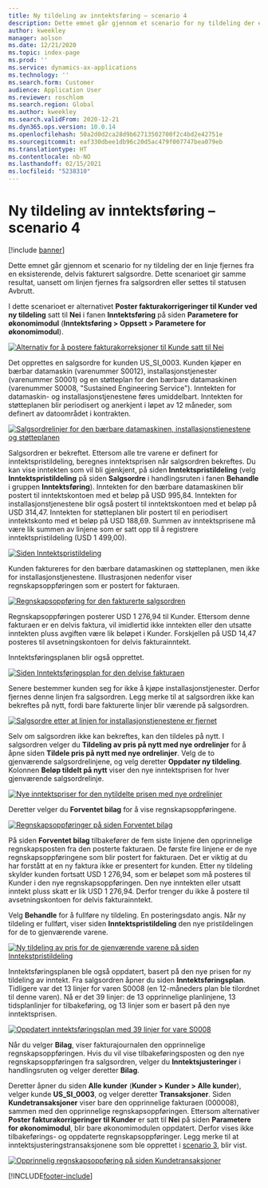 ```yaml
---
title: Ny tildeling av inntektsføring – scenario 4
description: Dette emnet går gjennom et scenario for ny tildeling der en linje fjernes fra en eksisterende, delvis fakturert salgsordre. Dette scenarioet gir samme resultat, uansett om linjen fjernes fra salgsordren eller settes til statusen Avbrutt.
author: kweekley
manager: aolson
ms.date: 12/21/2020
ms.topic: index-page
ms.prod: ''
ms.service: dynamics-ax-applications
ms.technology: ''
ms.search.form: Customer
audience: Application User
ms.reviewer: roschlom
ms.search.region: Global
ms.author: kweekley
ms.search.validFrom: 2020-12-21
ms.dyn365.ops.version: 10.0.14
ms.openlocfilehash: 50a2d0d2ca28d9b62713502700f2c4bd2e42751e
ms.sourcegitcommit: eaf330dbee1db96c20d5ac479f007747bea079eb
ms.translationtype: HT
ms.contentlocale: nb-NO
ms.lasthandoff: 02/15/2021
ms.locfileid: "5238310"
---
```

# <a name="revenue-recognition-reallocation--scenario-4"></a>Ny tildeling av inntektsføring – scenario 4

[!include [banner](../includes/banner.md)]

Dette emnet går gjennom et scenario for ny tildeling der en linje fjernes fra en eksisterende, delvis fakturert salgsordre. Dette scenarioet gir samme resultat, uansett om linjen fjernes fra salgsordren eller settes til statusen Avbrutt.

I dette scenarioet er alternativet **Poster fakturakorrigeringer til Kunder ved ny tildeling** satt til **Nei** i fanen **Inntektsføring** på siden **Parametere for økonomimodul** (**Inntektsføring \> Oppsett \> Parametere for økonomimodul**).

[![Alternativ for å postere fakturakorreksjoner til Kunde satt til Nei](./media/37_rev-rec-scenarios.png)](./media/37_rev-rec-scenarios.png)

Det opprettes en salgsordre for kunden US\_SI\_0003. Kunden kjøper en bærbar datamaskin (varenummer S0012), installasjonstjenester (varenummer S0001) og en støtteplan for den bærbare datamaskinen (varenummer S0008, "Sustained Engineering Service"). Inntekten for datamaskin- og installasjonstjenestene føres umiddelbart. Inntekten for støtteplanen blir periodisert og anerkjent i løpet av 12 måneder, som definert av datoområdet i kontrakten.

[![Salgsordrelinjer for den bærbare datamaskinen, installasjonstjenestene og støtteplanen](./media/38_rev-rec-scenarios.png)](./media/38_rev-rec-scenarios.png)

Salgsordren er bekreftet. Ettersom alle tre varene er definert for inntektspristildeling, beregnes inntektsprisen når salgsordren bekreftes. Du kan vise inntekten som vil bli gjenkjent, på siden **Inntektspristildeling** (velg **Inntektspristildeling** på siden **Salgsordre** i handlingsruten i fanen **Behandle** i gruppen **Inntektsføring**). Inntekten for den bærbare datamaskinen blir postert til inntektskontoen med et beløp på USD 995,84. Inntekten for installasjonstjenestene blir også postert til inntektskontoen med et beløp på USD 314,47. Inntekten for støtteplanen blir postert til en periodisert inntektskonto med et beløp på USD 188,69. Summen av inntektsprisene må være lik summen av linjene som er satt opp til å registrere inntektspristildeling (USD 1 499,00).

[![Siden Inntektspristildeling](./media/39_rev-rec-scenarios.png)](./media/39_rev-rec-scenarios.png)

Kunden faktureres for den bærbare datamaskinen og støtteplanen, men ikke for installasjonstjenestene. Illustrasjonen nedenfor viser regnskapsoppføringen som er postert for fakturaen.

[![Regnskapsoppføring for den fakturerte salgsordren](./media/40_rev-rec-scenarios.png)](./media/40_rev-rec-scenarios.png)

Regnskapsoppføringen posterer USD 1 276,94 til Kunder. Ettersom denne fakturaen er en delvis faktura, vil imidlertid ikke inntekten eller den utsatte inntekten pluss avgiften være lik beløpet i Kunder. Forskjellen på USD 14,47 posteres til avsetningskontoen for delvis fakturainntekt.

Inntektsføringsplanen blir også opprettet.

[![Siden Inntektsføringsplan for den delvise fakturaen](./media/41_rev-rec-scenarios.png)](./media/41_rev-rec-scenarios.png)

Senere bestemmer kunden seg for ikke å kjøpe installasjonstjenester. Derfor fjernes denne linjen fra salgsordren. Legg merke til at salgsordren ikke kan bekreftes på nytt, fordi bare fakturerte linjer blir værende på salgsordren.

[![Salgsordre etter at linjen for installasjonstjenestene er fjernet](./media/42_rev-rec-scenarios.png)](./media/42_rev-rec-scenarios.png)

Selv om salgsordren ikke kan bekreftes, kan den tildeles på nytt. I salgsordren velger du **Tildeling av pris på nytt med nye ordrelinjer** for å åpne siden **Tildele pris på nytt med nye ordrelinjer**. Velg de to gjenværende salgsordrelinjene, og velg deretter **Oppdater ny tildeling**. Kolonnen **Beløp tildelt på nytt** viser den nye inntektsprisen for hver gjenværende salgsordrelinje.

[![Nye inntektspriser for den nytildelte prisen med nye ordrelinjer](./media/43_rev-rec-scenarios.png)](./media/43_rev-rec-scenarios.png)

Deretter velger du **Forventet bilag** for å vise regnskapsoppføringene.

[![Regnskapsoppføringer på siden Forventet bilag](./media/44_rev-rec-scenarios.png)](./media/44_rev-rec-scenarios.png)

På siden **Forventet bilag** tilbakefører de fem siste linjene den opprinnelige regnskapsposten fra den posterte fakturaen. De første fire linjene er de nye regnskapsoppføringene som blir postert for fakturaen. Det er viktig at du har forstått at en ny faktura ikke er presentert for kunden. Etter ny tildeling skylder kunden fortsatt USD 1 276,94, som er beløpet som må posteres til Kunder i den nye regnskapsoppføringen. Den nye inntekten eller utsatt inntekt pluss skatt er lik USD 1 276,94. Derfor trenger du ikke å postere til avsetningskontoen for delvis fakturainntekt.

Velg **Behandle** for å fullføre ny tildeling. En posteringsdato angis. Når ny tildeling er fullført, viser siden **Inntektspristildeling** den nye pristildelingen for de to gjenværende varene.

[![Ny tildeling av pris for de gjenværende varene på siden Inntekstpristildeling](./media/45_rev-rec-scenarios.png)](./media/45_rev-rec-scenarios.png)

Inntektsføringsplanen ble også oppdatert, basert på den nye prisen for ny tildeling av inntekt. Fra salgsordren åpner du siden **Inntektsføringsplan**. Tidligere var det 13 linjer for varen S0008 (en 12-måneders plan ble tilordnet til denne varen). Nå er det 39 linjer: de 13 opprinnelige planlinjene, 13 tidsplanlinjer for tilbakeføring, og 13 linjer som er basert på den nye inntektsprisen.

[![Oppdatert inntektsføringsplan med 39 linjer for vare S0008](./media/46_rev-rec-scenarios.png)](./media/46_rev-rec-scenarios.png)

Når du velger **Bilag**, viser fakturajournalen den opprinnelige regnskapsoppføringen. Hvis du vil vise tilbakeføringsposten og den nye regnskapsoppføringen fra salgsordren, velger du **Inntektsjusteringer** i handlingsruten og velger deretter **Bilag**.

Deretter åpner du siden **Alle kunder** (**Kunder \> Kunder \> Alle kunder**), velger kunde **US\_SI\_0003**, og velger deretter **Transaksjoner**. Siden **Kundetransaksjoner** viser bare den opprinnelige fakturaen (000008), sammen med den opprinnelige regnskapsoppføringen. Ettersom alternativer **Poster fakturakorrigeringer til Kunder** er satt til **Nei** på siden **Parametere for økonomimodul**, blir bare økonomimodulen oppdatert. Derfor vises ikke tilbakeførings- og oppdaterte regnskapsoppføringer. Legg merke til at inntektsjusteringstransaksjonene som ble opprettet i [scenario 3](rev-rec-reallocation-scenario-3.md), blir vist.

[![Opprinnelig regnskapsoppføring på siden Kundetransaksjoner](./media/47_rev-rec-scenarios.png)](./media/47_rev-rec-scenarios.png)


[!INCLUDE[footer-include](../../includes/footer-banner.md)]